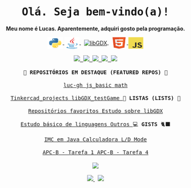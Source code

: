 <!-- Parágrafo de introdução -->
<h1 align="center">
  <samp>Olá. Seja bem-vindo(a)!</samp>
  <!-- <kbd><img src="https://profile-counter.glitch.me/luc-gh/count.svg" /></kbd> -->
</h1>

<div align="center"> 
  <p><b>Meu nome é Lucas. Aparentemente, adquiri gosto pela programação.</b></p>
  <a href="#">
  <img align="center" title="Python" height="31" width="40" src="https://raw.githubusercontent.com/devicons/devicon/master/icons/python/python-original.svg">
  </a>
  <a href="#">
  <img align="center" title="Java" height="31" width="40" src="https://raw.githubusercontent.com/devicons/devicon/master/icons/java/java-original.svg">
  </a>
  &nbsp
  <a href="https://libgdx.com/">
  <img align="center" title="libGDX" width="105" src="https://libgdx.com/assets/images/logo.png">
  </a>
  &nbsp
  <!--   <a href="#">
  <img align="center" title="Dart" height="31" width="40" src="https://raw.githubusercontent.com/devicons/devicon/master/icons/dart/dart-original.svg">
  </a>
  <a href="#">
  <img align="center" title="Flutter" height="31" width="40" src="https://raw.githubusercontent.com/devicons/devicon/master/icons/flutter/flutter-original.svg">
  </a>
  <a href="#">
  <img align="center" title="MySQL" height="31" width="40" src="https://raw.githubusercontent.com/devicons/devicon/master/icons/mysql/mysql-original.svg">
  </a>      -->
  <a href="#">
  <img align="center" title="HTML" height="31" width="40" src="https://raw.githubusercontent.com/devicons/devicon/master/icons/html5/html5-original.svg">
  </a>
  <a href="#">
  <img align="center" title="JS" height="31" width="40" src="https://raw.githubusercontent.com/devicons/devicon/master/icons/javascript/javascript-original.svg">
  </a>
</div>

<br>

<div align="center">
  <a href="https://mail.google.com/mail/?view=cm&source=mailto&to=contatolucasoficial0@gmail.com" alt="Gmail" target="_blank">
      <kbd>
        <img src="https://img.shields.io/badge/contatolucasoficial0-F74141?style=for-the-badge&logoColor=white&logo=gmail&link=mailto:mail.contatolucasoficial0@gmail.com"/>
      </kbd>
    </a>
  <a href="https://mail.google.com/mail/?view=cm&source=mailto&to=arnaldo.lucas@arapiraca.ufal.br" alt="Gmail" target="_blank">
    <kbd>
    <img src="https://img.shields.io/badge/arnaldo.lucas-F74141?style=for-the-badge&logoColor=white&logo=gmail&link=mailto:mail.arnaldo.lucas@arapiraca.ufal.br"/>
    </kbd>
  </a>
  <a href="https://www.linkedin.com/in/arnaldo-lucas-sd/" target="_blank" alt="LinkedIn">
    <kbd>
      <img src="https://img.shields.io/badge/Arnaldo%20Lucas-0e76a8?style=for-the-badge&logo=Linkedin&link=https://www.linkedin.com/in/arnaldo-lucas-sd/"/>
    </kbd>
  </a>
  <a href="https://www.instagram.com/luc.ig._/" alt="Instagram" target="_blank">
    <kbd>
      <img src="https://img.shields.io/badge/luc.ig.__-E4405F?style=for-the-badge&logo=instagram&logoColor=white&link=https://www.instagram.com/luc.ig._/"/>
    </kbd>
  </a>
  <a href="https://gist.github.com/luc-gh">
    <kbd>
      <img src="https://img.shields.io/badge/gist/luc–gh-010101?style=for-the-badge&logo=github&logoColor=white" />
    </kbd>
  </a>
</div>

<br>

<div align="center">
  <kbd align="center">
    📘 <b> REPOSITÓRIOS EM DESTAQUE (FEATURED REPOS) </b> 📘
    <br><br>
    <a href="https://github.com/luc-gh/luc-gh">
      <kbd>
        luc-gh
      </kbd>
    </a>
    <a href="https://github.com/luc-gh/js_basic">
      <kbd>
        js_basic
      </kbd>
    </a>
    <a href="https://github.com/luc-gh/math">
      <kbd>
        math
      </kbd>
    </a>
    <br><br>
    <a href="https://github.com/luc-gh/Tinkercad_projects">
      <kbd>
        Tinkercad_projects
      </kbd>
    </a>
    <a href="https://github.com/luc-gh/libGDX_testGame">
      <kbd>
        libGDX_testGame
      </kbd>
    </a>
  </kbd>
  <kbd align="center">
    📝 <b> LISTAS (LISTS) </b> 📝
    <br><br>
    <a href="https://github.com/stars/luc-gh/lists/reposit%C3%B3rios-favoritos">
      <kbd>
        Repositórios favoritos
      </kbd>
    </a>
    <a href="https://github.com/stars/luc-gh/lists/estudo-sobre-o-framework-libgdx">
      <kbd>
        Estudo sobre  libGDX
      </kbd>
    </a>
    <br><br>
    <a href="https://github.com/stars/luc-gh/lists/estudo-b%C3%A1sico-de-linguagens">
      <kbd>
        Estudo básico de linguagens
      </kbd>
    </a>
    <a href="https://github.com/stars/luc-gh/lists/outros">
      <kbd>
        Outros
      </kbd>
    </a>
  </kbd>
  <kbd align="center">
    💻 <b> GISTS </b> 🐈‍⬛
    <br><br>
    <a href="https://gist.github.com/luc-gh/56818a0c8dd98c800286ef545f606f8a">
      <kbd>
        IMC em Java
      </kbd>
    </a>
    <a href="https://gist.github.com/luc-gh/a76049694a77a811c428405334ee2cbf">
      <kbd>
        Calculadora L/D Mode
      </kbd>
    </a>
    <br><br>
    <a href="https://gist.github.com/luc-gh/54e48e14820628a61ac07fa76fc0f019">
      <kbd>
        APC-B - Tarefa 1
      </kbd>
    </a>
    <a href="https://gist.github.com/luc-gh/d712cbb0368d5f3127f3aa2aeb682238">
      <kbd>
        APC-B - Tarefa 4
      </kbd>
    </a>
  </kbd>
</div>

<br>

<div align="center">
  <a href="https://github.com/luc-gh/">
    <img align="center" width="835" src="https://github-readme-stats.vercel.app/api/top-langs/?username=luc-gh&layout=compact&bg_color=010101&locale=pt-br&text_color=FFFFFF&title_color=FCFCFC&card_width=813&langs_count=12" />
  </a>
  <br><br>
  <a href="https://github.com/luc-gh/">
    <img width="412" src="https://github-readme-stats.vercel.app/api?username=luc-gh&show_icons=true&bg_color=030303&locale=pt-br&icon_color=00FFFF&title_color=FF2800&text_color=FFFFFF" />
  </a>
  &nbsp
  <a href="https://github.com/luc-gh/">
    <img width="412" src="https://github-readme-streak-stats.herokuapp.com/?user=luc-gh&locale=pt-br&background=010101&fire=EF0101&stroke=111111&ring=F00000&currStreakNum=88FFFF&sideNums=00FFFF&currStreakLabel=FFFFFF&sideLabels=EAEAEA&dates=878787" />
  </a> 
</div>


